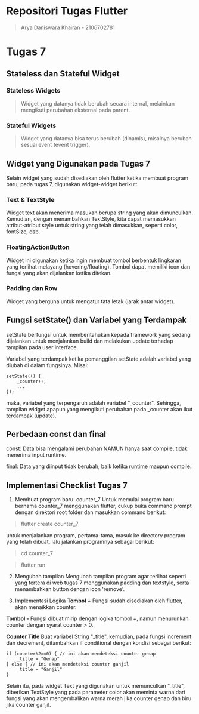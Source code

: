 # Repositori Tugas Flutter

> Arya Daniswara Khairan - 2106702781


# Tugas 7

## Stateless dan Stateful Widget
### Stateless Widgets
> Widget yang datanya tidak berubah secara internal, melainkan mengikuti perubahan eksternal pada parent.

### Stateful Widgets
> Widget yang datanya bisa terus berubah (dinamis), misalnya berubah sesuai event (event trigger).

## Widget yang Digunakan pada Tugas 7

Selain widget yang sudah disediakan oleh flutter ketika membuat program baru, pada tugas 7, digunakan widget-widget berikut:

### Text & TextStyle
Widget text akan menerima masukan berupa string yang akan dimunculkan. Kemudian, dengan menambahkan TextStyle, kita dapat memasukkan atribut-atribut style untuk string yang telah dimasukkan, seperti color, fontSize, dsb. 

### FloatingActionButton
Widget ini digunakan ketika ingin membuat tombol berbentuk lingkaran yang terlihat melayang (hovering/floating). Tombol dapat memiliki icon dan fungsi yang akan dijalankan ketika ditekan.

### Padding dan Row
Widget yang berguna untuk mengatur tata letak (jarak antar widget).

## Fungsi setState() dan Variabel yang Terdampak
setState berfungsi untuk memberitahukan kepada framework yang sedang dijalankan untuk menjalankan build dan melakukan update terhadap tampilan pada user interface.

Variabel yang terdampak ketika pemanggilan setState adalah variabel yang diubah di dalam fungsinya. Misal:

```
setState(() {
    _counter++;
    ...
});
```

maka, variabel yang terpengaruh adalah variabel "_counter". Sehingga, tampilan widget apapun yang mengikuti perubahan pada _counter akan ikut terdampak (update).

## Perbedaan const dan final
const: Data bisa mengalami perubahan NAMUN hanya saat compile, tidak menerima input runtime.

final: Data yang diinput tidak berubah, baik ketika runtime maupun compile.

## Implementasi Checklist Tugas 7
1. Membuat program baru: counter_7
Untuk memulai program baru bernama counter_7 menggunakan flutter, cukup buka command prompt dengan direktori root folder dan masukkan command berikut:
> flutter create counter_7

untuk menjalankan program, pertama-tama, masuk ke directory program yang telah dibuat, lalu jalankan programnya sebagai berikut:
> cd counter_7

> flutter run

2. Mengubah tampilan
Mengubah tampilan program agar terlihat seperti yang tertera di web tugas 7 menggunakan padding dan textstyle, serta menambahkan button dengan icon 'remove'.

3. Implementasi Logika
**Tombol +**
Fungsi sudah disediakan oleh flutter, akan menaikkan counter.

**Tombol -**
Fungsi dibuat mirip dengan logika tombol +, namun menurunkan counter dengan syarat counter > 0.

**Counter Title**
Buat variabel String "_title", kemudian, pada fungsi increment dan decrement, ditambahkan if conditional dengan kondisi sebagai berikut:

```
if (counter%2==0) { // ini akan mendeteksi counter genap
    _title = "Genap"
} else { // ini akan mendeteksi counter ganjil
    _title = "Ganjil"
}
```

Selain itu, pada widget Text yang digunakan untuk memunculkan "_title", diberikan TextStyle yang pada parameter color akan meminta warna dari fungsi yang akan mengembalikan warna merah jika counter genap dan biru jika counter ganjil.